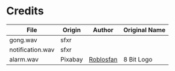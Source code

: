 # Credits

| File             | Origin  | Author                                                     | Original Name |
|------------------|---------|------------------------------------------------------------|---------------|
| gong.wav         | sfxr    |                                                            |               |
| notification.wav | sfxr    |                                                            |               |
| alarm.wav        | Pixabay | [Roblosfan](https://pixabay.com/users/roblosfan-33370286/) | 8 Bit Logo    |